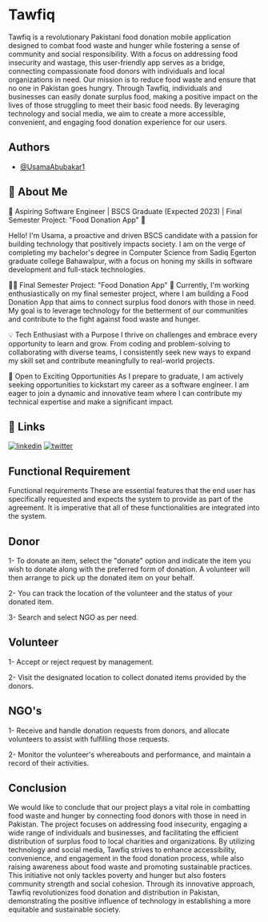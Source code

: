 
# Tawfiq

Tawfiq is a revolutionary Pakistani food donation mobile application designed to combat food waste and hunger while fostering a sense of community and social responsibility. With a focus on addressing food insecurity and wastage, this user-friendly app serves as a bridge, connecting compassionate food donors with individuals and local organizations in need.
Our mission is to reduce food waste and ensure that no one in Pakistan goes hungry. Through Tawfiq, individuals and businesses can easily donate surplus food, making a positive impact on the lives of those struggling to meet their basic food needs. By leveraging technology and social media, we aim to create a more accessible, convenient, and engaging food donation experience for our users.



## Authors

- [@UsamaAbubakar1](https://github.com/UsamaAbubakar1/)












## 🚀 About Me
🚀 Aspiring Software Engineer | BSCS Graduate (Expected 2023) | Final Semester Project: "Food Donation App" 🍲

Hello! I'm Usama, a proactive and driven BSCS candidate with a passion for building technology that positively impacts society. I am on the verge of completing my bachelor's degree in Computer Science from Sadiq Egerton graduate college Bahawalpur, with a focus on honing my skills in software development and full-stack technologies.

👨‍💻 Final Semester Project: "Food Donation App" 🍲
Currently, I'm working enthusiastically on my final semester project, where I am building a Food Donation App that aims to connect surplus food donors with those in need. My goal is to leverage technology for the betterment of our communities and contribute to the fight against food waste and hunger.

💡 Tech Enthusiast with a Purpose
I thrive on challenges and embrace every opportunity to learn and grow. From coding and problem-solving to collaborating with diverse teams, I consistently seek new ways to expand my skill set and contribute meaningfully to real-world projects.

🌱 Open to Exciting Opportunities
As I prepare to graduate, I am actively seeking opportunities to kickstart my career as a software engineer. I am eager to join a dynamic and innovative team where I can contribute my technical expertise and make a significant impact.


## 🔗 Links
[![linkedin](https://img.shields.io/badge/linkedin-0A66C2?style=for-the-badge&logo=linkedin&logoColor=white)](https://www.linkedin.com/in/muhammad-usama-abubakar-530744281/)
[![twitter](https://img.shields.io/badge/twitter-1DA1F2?style=for-the-badge&logo=twitter&logoColor=white)](https://twitter.com/)


## Functional Requirement
Functional requirements
These are essential features that the end user has specifically requested and expects the system to provide as part of the agreement. It is imperative that all of these functionalities are integrated into the system.

## Donor
1- To donate an item, select the "donate" option and indicate the item you wish to donate along with the preferred form of donation. A volunteer will then arrange to pick up the donated item on your behalf.

2- You can track the location of the volunteer and the status of your donated item.

3- Search and select NGO as per need.

## Volunteer
1- Accept or reject request by management.

2- Visit the designated location to collect donated items provided by the donors.

## NGO's
1- Receive and handle donation requests from donors, and allocate volunteers to assist with fulfilling those requests.

2- Monitor the volunteer's whereabouts and performance, and maintain a record of their activities.
## Conclusion
We would like to conclude that our project plays a vital role in combatting food waste and hunger by connecting food donors with those in need in Pakistan. The project focuses on addressing food insecurity, engaging a wide range of individuals and businesses, and facilitating the efficient distribution of surplus food to local charities and organizations. By utilizing technology and social media, Tawfiq strives to enhance accessibility, convenience, and engagement in the food donation process, while also raising awareness about food waste and promoting sustainable practices. This initiative not only tackles poverty and hunger but also fosters community strength and social cohesion. Through its innovative approach, Tawfiq revolutionizes food donation and distribution in Pakistan, demonstrating the positive influence of technology in establishing a more equitable and sustainable society.